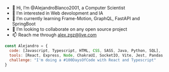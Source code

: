 - 👋 Hi, I’m @AlejandroBlanco2001, a Computer Scientist
- 👀 I’m interested in Web devolopment and IA
- 🌱 I’m currently learning Frame-Motion, GraphQL, FastAPI and SpringBoot
- 💞️ I’m looking to collaborate on any open source project
- 📫 Reach me through alex.zgz@live.com

```javascript
const Alejandro = {
  code: [Javascript, Typescript, HTML, CSS, SASS, Java, Python, SQL],
  tools: [React, Express, Node, ChakraUI, SocketIO, Vite, Jest, Pandas, ScikitLearn, MongoDB],
  challenge: "I'm doing a #100DaysOfCode with React and Typescript"
}
```

<!---
AlejandroBlanco2001/AlejandroBlanco2001 is a ✨ special ✨ repository because its `README.md` (this file) appears on your GitHub profile.
You can click the Preview link to take a look at your changes.
--->
